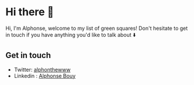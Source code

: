 # Hi there 👋

Hi, I'm Alphonse, welcome to my list of green squares!
Don't hesitate to get in touch if you have anything you'd like to talk about ⬇️

## Get in touch
- Twitter: [alphonthewww](https://twitter.com/alphonthewww)
- Linkedin : [Alphonse Bouy](https://linkedin.com/in/alphonse-bouy)

<!--
**alphonseb/alphonseb** is a ✨ _special_ ✨ repository because its `README.md` (this file) appears on your GitHub profile.

Here are some ideas to get you started:

- 🔭 I’m currently working on ...
- 🌱 I’m currently learning ...
- 👯 I’m looking to collaborate on ...
- 🤔 I’m looking for help with ...
- 💬 Ask me about ...
- 📫 How to reach me: ...
- 😄 Pronouns: ...
- ⚡ Fun fact: ...
-->
